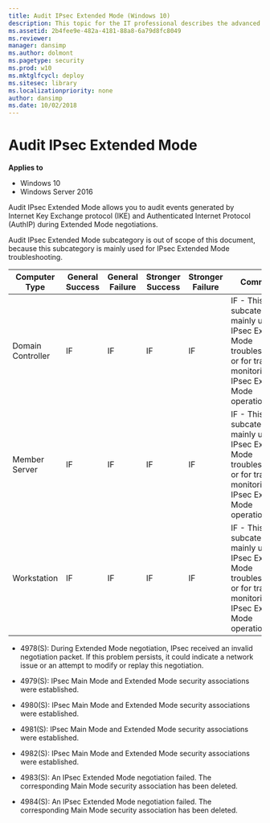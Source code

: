 ```yaml
---
title: Audit IPsec Extended Mode (Windows 10)
description: This topic for the IT professional describes the advanced security audit policy setting, Audit IPsec Extended Mode, which determines whether the operating system generates audit events for the results of the Internet Key Exchange (IKE) protocol and Authenticated Internet Protocol (AuthIP) during Extended Mode negotiations.
ms.assetid: 2b4fee9e-482a-4181-88a8-6a79d8fc8049
ms.reviewer: 
manager: dansimp
ms.author: dolmont
ms.pagetype: security
ms.prod: w10
ms.mktglfcycl: deploy
ms.sitesec: library
ms.localizationpriority: none
author: dansimp
ms.date: 10/02/2018
---
```


# Audit IPsec Extended Mode

**Applies to**
-   Windows 10
-   Windows Server 2016


Audit IPsec Extended Mode allows you to audit events generated by Internet Key Exchange protocol (IKE) and Authenticated Internet Protocol (AuthIP) during Extended Mode negotiations.

Audit IPsec Extended Mode subcategory is out of scope of this document, because this subcategory is mainly used for IPsec Extended Mode troubleshooting.

| Computer Type     | General Success | General Failure | Stronger Success | Stronger Failure | Comments |
|-------------------|-----------------|-----------------|------------------|------------------|----------|
| Domain Controller | IF              | IF              | IF               | IF               | IF - This subcategory is mainly used for IPsec Extended Mode troubleshooting, or for tracing or monitoring IPsec Extended Mode operations. |
| Member Server     | IF              | IF              | IF               | IF               | IF - This subcategory is mainly used for IPsec Extended Mode troubleshooting, or for tracing or monitoring IPsec Extended Mode operations. |
| Workstation       | IF              | IF              | IF               | IF               | IF - This subcategory is mainly used for IPsec Extended Mode troubleshooting, or for tracing or monitoring IPsec Extended Mode operations. |

- 4978(S): During Extended Mode negotiation, IPsec received an invalid negotiation packet. If this problem persists, it could indicate a network issue or an attempt to modify or replay this negotiation.

- 4979(S): IPsec Main Mode and Extended Mode security associations were established.

- 4980(S): IPsec Main Mode and Extended Mode security associations were established.

- 4981(S): IPsec Main Mode and Extended Mode security associations were established.

- 4982(S): IPsec Main Mode and Extended Mode security associations were established.

- 4983(S): An IPsec Extended Mode negotiation failed. The corresponding Main Mode security association has been deleted.

- 4984(S): An IPsec Extended Mode negotiation failed. The corresponding Main Mode security association has been deleted.
